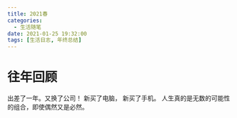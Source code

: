 ```yaml
---
title: 2021春
categories:
  - 生活随笔
date: 2021-01-25 19:32:00
tags: [生活日志, 年终总结]
---
```


# 往年回顾
出差了一年。又换了公司！
新买了电脑， 新买了手机。
人生真的是无数的可能性的组合，即使偶然又是必然。